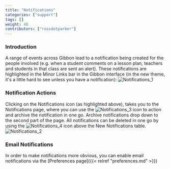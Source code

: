 ```yaml
---
title: "Notifications"
categories: ["support"]
tags: []
weight: 40
contributors: ["rossdotparker"]
---
```


### Introduction

A range of events across Gibbon lead to a notification being created for the people involved (e.g. when a student comments on a lesson plan, teachers and students in that class are sent an alert). These notifications are highlighted in the Minor Links bar in the Gibbon interface (in the new theme, it's a little hard to see unless you have a notification): ![Notifications_1](/img/teachers/notifications.png)

### Notification Actions

Clicking on the Notifications icon (as highlighted above), takes you to the Notifications page, where you can use the ![Notifications_3](/wp/2015/08/Notifications_3.png?classes=inline) icon to action and archive the notification in one go. Archive notifications drop down to the second part of the page. All notifications can be deleted in one go by using the ![Notifications_4](/wp/2015/08/Notifications_4.png?classes=inline) icon above the New Notifications table. ![Notifications_2](/img/teachers/notifications-actions.png)

### Email Notifications

In order to make notifications more obvious, you can enable email notifications via the [Preferences page]({{< relref "preferences.md" >}})
